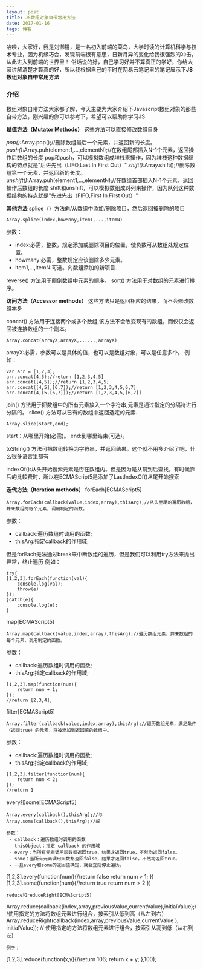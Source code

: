 ```yaml
---
layout: post
title: JS数组对象自带常用方法
date: 2017-01-16 
tags: 博客   
---
```


哈喽，大家好，我是刘御锟，是一名初入前端的菜鸟，大学时读的计算机科学与技术专业，因为机缘巧合，发现前端很有意思，日新月异的变化给我很强烈的冲击，从此进入到前端的世界里！
俗话说的好，自己学习好并不算真正的学好，你给大家讲解清楚才算真的好，所以我根据自己的平时在网易云笔记里的笔记展示下**JS数组对象自带常用方法**

### 介绍

数组对象自带方法大家都了解，今天主要为大家介绍下Javascript数组对象的那些自带方法，刚兴趣的你可以参考下，希望可以帮助你学习JS

**赋值方法（Mutator Methods）**
这些方法可以直接修改数组自身

*pop()*:Array.pop();//删除数组最后一个元素，并返回新的长度。
*push()*:Array.puh(element1,...,elementN);//在数组尾部插入N-1个元素，返回操作后数组的长度
pop和push，可以模拟数组成堆栈来操作，因为堆栈这种数据结构的特点就是"后进先出（LIFO,Last In First Out）"
*shift()*:Array.shift();//删除数组第一个元素，并返回新的长度。
*unshift()*:Array.puh(element1,...,elementN);//在数组首部插入N-1个元素，返回操作后数组的长度
shift和unshift，可以模拟数组成对列来操作，因为队列这种数据结构的特点就是"先进先出（FIFO,First In First Out）"

**其他方法**
splice（）方法向/从数组中添加/删除项目，然后返回被删除的项目
```
Array.splice(index,howMany,item1,...,itemN)
```
参数：
 - index:必需，整数，规定添加或删除项目的位置，使负数可从数组处规定位置。
 - howmany:必需，整数规定应该删除多少元素。
 - item1,...,itemN:可选。向数组添加的新项目.

reverse() 方法用于颠倒数组中元素的顺序。
sort() 方法用于对数组的元素进行排序。

**访问方法（Accessor methods）**
这些方法只是返回相应的结果，而不会修改数组本身

concat() 方法用于连接两个或多个数组,该方法不会改变现有的数组，而仅仅会返回被连接数组的一个副本。
```
Array.concat(arrayX,arrayX,......,arrayX)
```
arrayX:必需，参数可以是具体的值，也可以是数组对象，可以是任意多个。
例如：
```
var arr = [1,2,3];
arr.concat(4,5);//return [1,2,3,4,5]
arr.concat([4,5]);//return [1,2,3,4,5]
arr.concat([4,5],[6,7]);//return [1,2,3,4,5,6,7]
arr.concat(4,[5,[6,7]]);//return [1,2,3,4,5,[6,7]]
```

join() 方法用于把数组中的所有元素放入一个字符串,元素是通过指定的分隔符进行分隔的。
slice() 方法可从已有的数组中返回选定的元素.
```
Array.slice(start,end);
```
start：从哪里开始(必需)。
end:到哪里结束(可选)。

toString() 方法可把数组转换为字符串，并返回结果。这个就不用多介绍了吧，什么很多语言里都有

indexOf():从头开始搜索元素是否在数组内。但是因为是从前到后查找，有时候靠后的比较费时，所以在ECMAScript5是添加了LastIndexOf()从尾开始搜索

**迭代方法（Iteration methods）**
forEach[ECMAScript5]
```
Array.forEach(callback(value,index,array),thisArg);//从头至尾的遍历数组，并未数组的每个元素，调用制定的函数。
```
参数：
 - callback:遍历数组时调用的函数;
 - thisArg:指定callback的作用域;

但是forEach无法通过break来中断数组的遍历，但是我们可以利用try方法来抛出异常，终止遍历
例如：
```
try{
[1,2,3].forEach(function(val){
	console.log(val);
	throw(e)
});
}catch(e){
	console.log(e);
}
```

map[ECMAScript5]
```
Array.map(callback(value,index,array),thisArg);//遍历数组元素，并未数组的每个元素，调用制定的函数。
```
参数：
 - callback:遍历数组时调用的函数;
 - thisArg:指定callback的作用域;

```
[1,2,3].map(function(num){
	return num + 1;
});
//return [2,3,4];
```
filter[ECMAScript5]
```
Array.filter(callback(value,index,array),thisArg);//遍历数组元素，满足条件（返回true）的元素，将被添加到返回值的数组中。
```
参数：
 - callback:遍历数组时调用的函数;
 - thisArg:指定callback的作用域;
```
[1,2,3].filter(function(num){
	return num < 2; 
});
//return 1
```
every和some[ECMAScript5]
```
Array.every(callback(),thisArg);//与
Array.some(callback(),thisArg);//或

参数： 
 - callback：遍历数组时调用的函数 
 - thisObject：指定 callback 的作用域 
 - every：当所有元素调用函数都返回true，结果才返回true，不然均返回false。 
 - some：当所有元素调用函数都返回false，结果才返回false，不然均返回true。 
 - 一旦every和some的返回值确定，就会立刻停止遍历。 

```
[1,2,3].every(function(num){//return false
return num > 1;
})
[1,2,3].some(function(num){//return true
return num > 2
})
```
reduce和reduceRight[ECMAScript5] 
```
Array.reduce(callback(index,array,previousValue,currentValue),initialValue);//使用指定的方法将数组元素进行组合，按索引从低到高（从左到右） 
Array.reduceRight(callback(index,array,previousValue,currentValue ), initialValue]); // 使用指定的方法将数组元素进行组合，按索引从高到低（从右到左)
```
例子：
```
[1,2,3].reduce(function(x,y){//return 106;
	return x + y; 
},100);
```